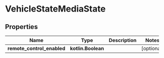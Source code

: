 
# VehicleStateMediaState

## Properties
Name | Type | Description | Notes
------------ | ------------- | ------------- | -------------
**remote_control_enabled** | **kotlin.Boolean** |  |  [optional]



